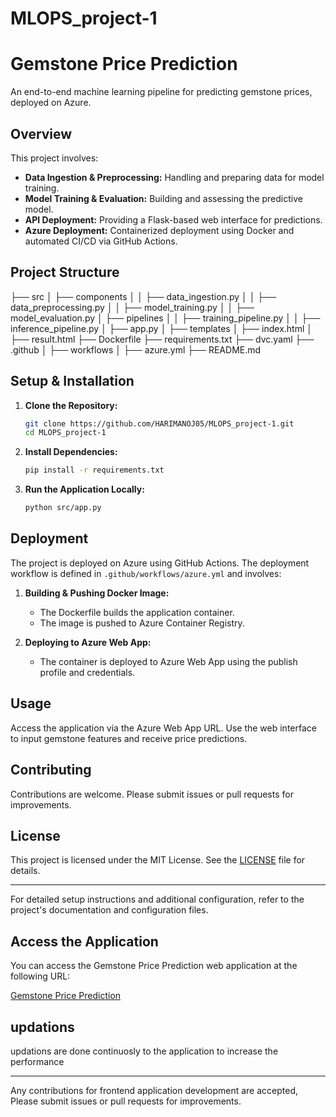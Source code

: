 # MLOPS_project-1

# Gemstone Price Prediction

An end-to-end machine learning pipeline for predicting gemstone prices, deployed on Azure.

## Overview

This project involves:
- **Data Ingestion & Preprocessing:** Handling and preparing data for model training.
- **Model Training & Evaluation:** Building and assessing the predictive model.
- **API Deployment:** Providing a Flask-based web interface for predictions.
- **Azure Deployment:** Containerized deployment using Docker and automated CI/CD via GitHub Actions.

## Project Structure

├── src │ ├── components │ │ ├── data_ingestion.py │ │ ├── data_preprocessing.py │ │ ├── model_training.py │ │ ├── model_evaluation.py │ ├── pipelines │ │ ├── training_pipeline.py │ │ ├── inference_pipeline.py │ ├── app.py │ ├── templates │ ├── index.html │ ├── result.html ├── Dockerfile ├── requirements.txt ├── dvc.yaml ├── .github │ ├── workflows │ ├── azure.yml ├── README.md


## Setup & Installation

1. **Clone the Repository:**
    ```bash
    git clone https://github.com/HARIMANOJ05/MLOPS_project-1.git
    cd MLOPS_project-1
    ```

2. **Install Dependencies:**
    ```bash
    pip install -r requirements.txt
    ```

3. **Run the Application Locally:**
    ```bash
    python src/app.py
    ```

## Deployment

The project is deployed on Azure using GitHub Actions. The deployment workflow is defined in `.github/workflows/azure.yml` and involves:

1. **Building & Pushing Docker Image:**
   - The Dockerfile builds the application container.
   - The image is pushed to Azure Container Registry.

2. **Deploying to Azure Web App:**
   - The container is deployed to Azure Web App using the publish profile and credentials.

## Usage

Access the application via the Azure Web App URL. Use the web interface to input gemstone features and receive price predictions.

## Contributing

Contributions are welcome. Please submit issues or pull requests for improvements.

## License

This project is licensed under the MIT License. See the [LICENSE](LICENSE) file for details.

---

For detailed setup instructions and additional configuration, refer to the project's documentation and configuration files.

## Access the Application

You can access the Gemstone Price Prediction web application at the following URL:

[Gemstone Price Prediction](https://gemstoneprice-e6bra6dkdjcfawh6.southindia-01.azurewebsites.net)

## updations

updations are done continuosly to the application to increase the performance 

---
Any contributions for frontend application development are accepted, Please submit issues or pull requests for improvements.
